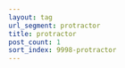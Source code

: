 ```yaml
---
layout: tag
url_segment: protractor
title: protractor
post_count: 1
sort_index: 9998-protractor
---
```

